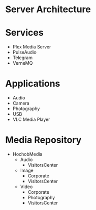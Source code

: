 # Server Architecture

# Services

- Plex Media Server
- PulseAudio
- Telegram
- VerneMQ

# Applications

- Audio
- Camera
- Photography
- USB
- VLC Media Player

# Media Repository

- HochobMedia
  - Audio
    - VisitorsCenter
  - Image
    - Corporate
    - VisitorsCenter
  - Video
    - Corporate
    - Photography
    - VisitorsCenter
